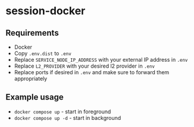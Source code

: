 # session-docker

## Requirements

* Docker
* Copy `.env.dist` to `.env`
* Replace `SERVICE_NODE_IP_ADDRESS` with your external IP address in `.env`
* Replace `L2_PROVIDER` with your desired l2 provider in `.env`
* Replace ports if desired in `.env` and make sure to forward them appropriately

## Example usage

* `docker compose up` - start in foreground
* `docker compose up -d` - start in background
